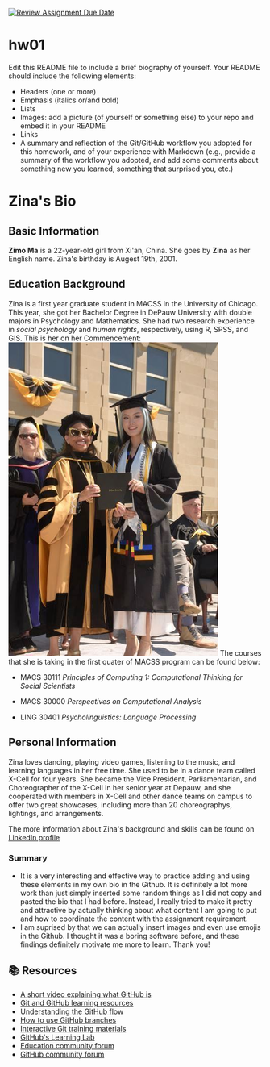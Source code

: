 [![Review Assignment Due Date](https://classroom.github.com/assets/deadline-readme-button-24ddc0f5d75046c5622901739e7c5dd533143b0c8e959d652212380cedb1ea36.svg)](https://classroom.github.com/a/bEPlIkIB)
# hw01

Edit this README file to include a brief biography of yourself. Your README should include the following elements:
* Headers (one or more)
* Emphasis (italics or/and bold)
* Lists
* Images: add a picture (of yourself or something else) to your repo and embed it in your README
* Links
* A summary and reflection of the Git/GitHub workflow you adopted for this homework, and of your experience with Markdown (e.g., provide a summary of the workflow you adopted, and add some comments about something new you learned, something that surprised you, etc.)

# Zina's Bio
## Basic Information
**Zimo Ma** is a 22-year-old girl from Xi'an, China. She goes by **Zina** as her English name. Zina's birthday is Augest 19th, 2001. 

## Education Background
Zina is a first year graduate student in MACSS in the University of Chicago. This year, she got her Bachelor Degree in DePauw University with double majors in Psychology and Mathematics. She had two research experience in _social psychology_ and _human rights_, respectively, using R, SPSS, and GIS. This is her on her Commencement: ![Alt text](Commencement_PIC.jpg)
The courses that she is taking in the first quater of MACSS program can be found below:
- MACS 30111 _Principles of Computing 1: Computational Thinking for Social Scientists_
* MACS 30000 _Perspectives on Computational Analysis_
+ LING 30401 _Psycholinguistics: Language Processing_

## Personal Information
Zina loves dancing, playing video games, listening to the music, and learning languages in her free time. She used to be in a dance team called X-Cell for four years. She became the Vice President, Parliamentarian, and Choreographer of the X-Cell in her senior year at Depauw, and she cooperated with members in X-Cell and other dance teams on campus to offer two great showcases, including more than 20 choreographys, lightings, and arrangements.

The more information about Zina's background and skills can be found on [LinkedIn profile](https://www.linkedin.com/in/zimo-ma-95a62b220/)

### Summary
- It is a very interesting and effective way to practice adding and using these elements in my own bio in the Github. It is definitely a lot more work than just simply inserted some random things as I did not copy and pasted the bio that I had before. Instead, I really tried to make it pretty and attractive by actually thinking about what content I am going to put and how to coordinate the content with the assignment requirement. 
- I am suprised by that we can actually insert images and even use emojis in the Github. I thought it was a boring software before, and these findings definitely motivate me more to learn. Thank you!


## 📚  Resources 
* [A short video explaining what GitHub is](https://www.youtube.com/watch?v=w3jLJU7DT5E&feature=youtu.be) 
* [Git and GitHub learning resources](https://docs.github.com/en/github/getting-started-with-github/git-and-github-learning-resources) 
* [Understanding the GitHub flow](https://guides.github.com/introduction/flow/)
* [How to use GitHub branches](https://www.youtube.com/watch?v=H5GJfcp3p4Q&feature=youtu.be)
* [Interactive Git training materials](https://githubtraining.github.io/training-manual/#/01_getting_ready_for_class)
* [GitHub's Learning Lab](https://lab.github.com/)
* [Education community forum](https://education.github.community/)
* [GitHub community forum](https://github.community/)
